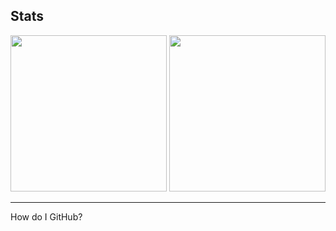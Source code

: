 <h2>Stats</h2>
<div class="stats" style="position:inline-block">
<img src="https://github-readme-stats.vercel.app/api/top-langs/?username=hue-owo&hide_border=true&theme=radical&show_icons=true" style="height: auto; width: 250px;">
<img src="https://github-readme-stats.vercel.app/api?username=hue-owo&hide_border=true&theme=radical&show_icons=true" style="height: auto; width: 250px">
</div>
<hr>
<div class="content">
<p>How do I GitHub?</p>
</div>
